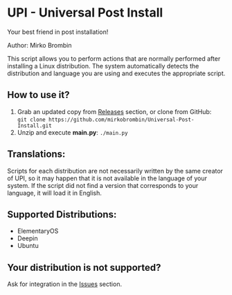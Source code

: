# UPI - Universal Post Install
Your best friend in post installation!

Author: Mirko Brombin

This script allows you to perform actions that are normally performed after installing a Linux distribution. The system automatically detects the distribution and language you are using and executes the appropriate script.

## How to use it?
1. Grab an updated copy from [Releases](https://github.com/mirkobrombin/Universal-Post-Install/releases) section, or clone from GitHub:  
	```git clone https://github.com/mirkobrombin/Universal-Post-Install.git```
2. Unzip and execute **main.py**:
	```./main.py```

## Translations:
Scripts for each distribution are not necessarily written by the same creator of UPI, so it may happen that it is not available in the language of your system. If the script did not find a version that corresponds to your language, it will load it in English.

## Supported Distributions:
- ElementaryOS
- Deepin
- Ubuntu

## Your distribution is not supported?
Ask for integration in the [Issues](https://github.com/mirkobrombin/Universal-Post-Install/issues) section.
